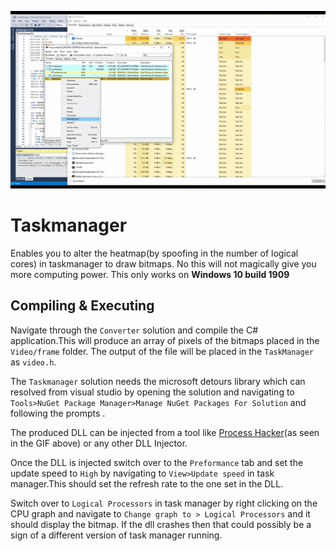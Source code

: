 ![](image.gif)
# Taskmanager
Enables you to alter the heatmap(by spoofing in the number of logical cores) in taskmanager to draw bitmaps.
No this will not magically give you more computing power. 
This only works on **Windows 10 build 1909**

## Compiling & Executing
Navigate through the ```Converter``` solution and compile the C# application.This will produce an array of pixels of the bitmaps placed in the ```Video/frame``` folder.
The output of the file will be placed in the ```TaskManager``` as ```video.h```.

The ```Taskmanager``` solution needs the microsoft detours library which can resolved from visual studio by opening the solution and navigating to ```Tools>NuGet Package Manager>Manage NuGet Packages For Solution``` and following the prompts .

The produced DLL can be injected from a tool like [Process Hacker](https://processhacker.sourceforge.io/)(as seen in the GIF above) or any other DLL Injector. 

Once the DLL is injected switch over to the ```Preformance``` tab and set the update  speed to ```High``` by navigating to ```View>Update speed``` in task manager.This should set the refresh rate to the one set in the DLL.

Switch over to ```Logical Processors``` in task manager by right clicking on the CPU graph and navigate to ```Change graph to > Logical Processors``` and it should display the bitmap.
If the dll crashes then that could possibly be a sign of a different version of task manager running. 
